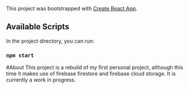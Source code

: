 This project was bootstrapped with [Create React App](https://github.com/facebook/create-react-app).

## Available Scripts

In the project directory, you can run:

### `npm start`

#About
This project is a rebuild of my first personal project, although this time it makes use of firebase firestore and firebase cloud storage.
It is currently a work in progress. 
